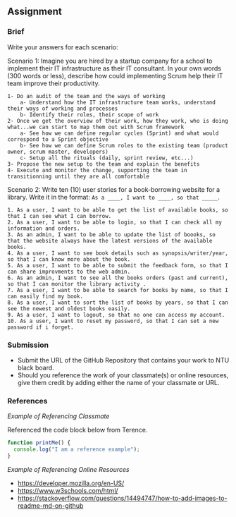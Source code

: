 ## Assignment

### Brief

Write your answers for each scenario:

Scenario 1:
Imagine you are hired by a startup company for a school to implement their IT infrastructure as their IT consultant. In your own words (300 words or less), describe how could implementing Scrum help their IT team improve their productivity.

```
1- Do an audit of the team and the ways of working
    a- Understand how the IT infrastructure team works, understand their ways of working and processes
    b- Identify their roles, their scope of work
2- Once we get the overview of their work, how they work, who is doing what...we can start to map them out with Scrum framework
    a- See how we can define regular cycles (Sprint) and what would correspond to a Sprint objective
    b- See how we can define Scrum roles to the existing team (product owner, scrum master, developers)
    c- Setup all the rituals (daily, sprint review, etc...)
3- Propose the new setup to the team and explain the benefits
4- Execute and monitor the change, supporting the team in transitionning until they are all comfortable
```

Scenario 2:
Write ten (10) user stories for a book-borrowing website for a library. Write it in the format: `As a ____, I want to ____, so that _____`.

```
1. As a user, I want to be able to get the list of available books, so that I can see what I can borrow.
2. As a user, I want to be able to login, so that I can check all my information and orders.
3. As an admin, I want to be able to update the list of boooks, so that the website always have the latest versions of the available books.
4. As a user, I want to see book details such as synopsis/writer/year, so that I can know more about the book.
5. As a user, I want to be able to submit the feedback form, so that I can share improvments to the web admin.
6. As an admin, I want to see all the books orders (past and current), so that I can monitor the library activity .
7. As a user, I want to be able to search for books by name, so that I can easily find my book.
8. As a user, I want to sort the list of books by years, so that I can see the newest and oldest books easily.
9. As a user, I want to logout, so that no one can access my account.
10. As a user, I want to reset my password, so that I can set a new password if i forget.
```

### Submission

- Submit the URL of the GitHub Repository that contains your work to NTU black board.
- Should you reference the work of your classmate(s) or online resources, give them credit by adding either the name of your classmate or URL.

### References

_Example of Referencing Classmate_

Referenced the code block below from Terence.

```js
function printMe() {
  console.log("I am a reference example");
}
```

_Example of Referencing Online Resources_

- https://developer.mozilla.org/en-US/
- https://www.w3schools.com/html/
- https://stackoverflow.com/questions/14494747/how-to-add-images-to-readme-md-on-github
